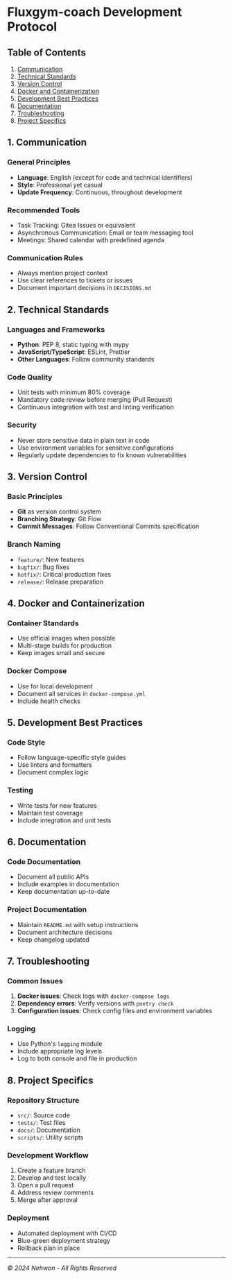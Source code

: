 # Fluxgym-coach Development Protocol

## Table of Contents
1. [Communication](#1-communication)
2. [Technical Standards](#2-technical-standards)
3. [Version Control](#3-version-control)
4. [Docker and Containerization](#4-docker-and-containerization)
5. [Development Best Practices](#5-development-best-practices)
6. [Documentation](#6-documentation)
7. [Troubleshooting](#7-troubleshooting)
8. [Project Specifics](#8-project-specifics)

## 1. Communication

### General Principles
- **Language**: English (except for code and technical identifiers)
- **Style**: Professional yet casual
- **Update Frequency**: Continuous, throughout development

### Recommended Tools
- Task Tracking: Gitea Issues or equivalent
- Asynchronous Communication: Email or team messaging tool
- Meetings: Shared calendar with predefined agenda

### Communication Rules
- Always mention project context
- Use clear references to tickets or issues
- Document important decisions in `DECISIONS.md`

## 2. Technical Standards

### Languages and Frameworks
- **Python**: PEP 8, static typing with mypy
- **JavaScript/TypeScript**: ESLint, Prettier
- **Other Languages**: Follow community standards

### Code Quality
- Unit tests with minimum 80% coverage
- Mandatory code review before merging (Pull Request)
- Continuous integration with test and linting verification

### Security
- Never store sensitive data in plain text in code
- Use environment variables for sensitive configurations
- Regularly update dependencies to fix known vulnerabilities

## 3. Version Control

### Basic Principles
- **Git** as version control system
- **Branching Strategy**: Git Flow
- **Commit Messages**: Follow Conventional Commits specification

### Branch Naming
- `feature/`: New features
- `bugfix/`: Bug fixes
- `hotfix/`: Critical production fixes
- `release/`: Release preparation

## 4. Docker and Containerization

### Container Standards
- Use official images when possible
- Multi-stage builds for production
- Keep images small and secure

### Docker Compose
- Use for local development
- Document all services in `docker-compose.yml`
- Include health checks

## 5. Development Best Practices

### Code Style
- Follow language-specific style guides
- Use linters and formatters
- Document complex logic

### Testing
- Write tests for new features
- Maintain test coverage
- Include integration and unit tests

## 6. Documentation

### Code Documentation
- Document all public APIs
- Include examples in documentation
- Keep documentation up-to-date

### Project Documentation
- Maintain `README.md` with setup instructions
- Document architecture decisions
- Keep changelog updated

## 7. Troubleshooting

### Common Issues
1. **Docker issues**: Check logs with `docker-compose logs`
2. **Dependency errors**: Verify versions with `poetry check`
3. **Configuration issues**: Check config files and environment variables

### Logging
- Use Python's `logging` module
- Include appropriate log levels
- Log to both console and file in production

## 8. Project Specifics

### Repository Structure
- `src/`: Source code
- `tests/`: Test files
- `docs/`: Documentation
- `scripts/`: Utility scripts

### Development Workflow
1. Create a feature branch
2. Develop and test locally
3. Open a pull request
4. Address review comments
5. Merge after approval

### Deployment
- Automated deployment with CI/CD
- Blue-green deployment strategy
- Rollback plan in place

---
*© 2024 Nehwon - All Rights Reserved*
